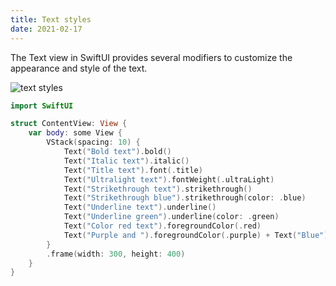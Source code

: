 ```yaml
---
title: Text styles
date: 2021-02-17
---
```


The Text view in SwiftUI provides several modifiers to customize the appearance and style of the text.

![text styles](/swift-macos/images/text-styles.png)

```swift
import SwiftUI

struct ContentView: View {
    var body: some View {
        VStack(spacing: 10) {
            Text("Bold text").bold()
            Text("Italic text").italic()
            Text("Title text").font(.title)
            Text("Ultralight text").fontWeight(.ultraLight)
            Text("Strikethrough text").strikethrough()
            Text("Strikethrough blue").strikethrough(color: .blue)
            Text("Underline text").underline()
            Text("Underline green").underline(color: .green)
            Text("Color red text").foregroundColor(.red)
            Text("Purple and ").foregroundColor(.purple) + Text("Blue").foregroundColor(.blue)
        }
        .frame(width: 300, height: 400)
    }
}
```
